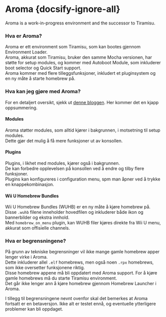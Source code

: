 # Aroma {docsify-ignore-all}

Aroma is a work-in-progress environment and the successor to Tiramisu.

### Hva er Aroma?

Aroma er ett environment som Tiramisu, som kan bootes gjennom Environment Loader.  
Aroma, akkurat som Tiramisu, bruker den samme Mocha versionen, har støtte for setup modules, og kommer med Autoboot Module, som inkluderer boot selector og Quick Start support.  
Aroma kommer med flere tilleggsfunksjoner, inkludert et pluginsystem og en ny måte å starte homebrew på.

### Hva kan jeg gjøre med Aroma?

For en detaljert oversikt, sjekk ut [denne bloggen](https://maschell.github.io/homebrew/2022/09/05/aroma.html). Her kommer det en kjapp oppsummering.

#### Modules

Aroma støtter modules, som alltid kjører i bakgrunnen, i motsetning til setup modules.  
Dette gjør det mulig å få mere funksjoner ut av konsollen.

#### Plugins

Plugins, i likhet med modules, kjører også i bakgrunnen.  
De kan forbedre opplevelsen på konsollen ved å endre og tilby flere funksjoner.  
Plugins kan konfigureres i configuration menu, spm man åpner ved å trykke en knappekombinasjon.

#### Wii U Homebrew Bundles

Wii U Homebrew Bundles (WUHB) er en ny måte å kjøre homebrew på.  
Disse `.wuhb` filene inneholder hovedfilen og inkluderer både ikon og bannerbilder og ekstra innhold.  
Med `homebrew_on_menu` plugin, kan WUHB filer kjøres direkte fra Wii U menu, akkurat som offisielle channels.

### Hva er begrensningene?

På grunn av tekniske begrensninger vil ikke mange gamle homebrew apper lenger virke i Aroma.  
Dette inkluderer allel `.elf` homebrews, men også noen `.rpx` homebrews, som ikke oversetter funksjonene riktig.  
Disse homebrew appene må bli oppdatert med Aroma support. For å kjøre gamle homebrews må du starte Tiramisu environment.  
Det går ikke lenger ann å kjøre homebrew gjennom Homebrew Launcher i Aroma.

I tillegg til begrensningene nevnt ovenfor skal det bemerkes at Aroma fortsatt er en betaversjon. Ikke alt er testet ennå, og eventuelle ytterligere problemer kan bli oppdaget.  
